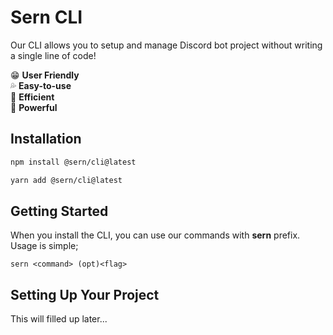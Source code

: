 # Sern CLI

Our CLI allows you to setup and manage Discord bot project without writing a single line of code!

😁 **User Friendly** <br>
💦 **Easy-to-use** <br>
🌱 **Efficient** <br>
💪 **Powerful** <br>

## Installation

```sh
npm install @sern/cli@latest
```

```sh
yarn add @sern/cli@latest
```

## Getting Started

When you install the CLI, you can use our commands with **sern** prefix. Usage is simple;

`sern <command> (opt)<flag>`

## Setting Up Your Project

This will filled up later...
